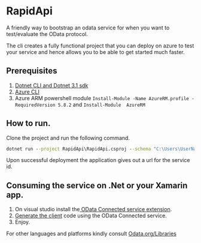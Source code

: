 # RapidApi
A friendly way to bootstrap an odata service for when you want to test/evaluate the OData protocol.

The cli creates a fully functional project that you can deploy on azure to test your service and hence allows you to be able to get started much faster.


## Prerequisites
1. [Dotnet CLI and Dotnet 3.1 sdk](https://docs.microsoft.com/en-us/dotnet/core/sdk)
2. [Azure CLI ](https://docs.microsoft.com/en-us/cli/azure/install-azure-cli?view=azure-cli-latest)
3. Azure ARM powershell module `Install-Module -Name AzureRM.profile -RequiredVersion 5.8.2` and `Install-Module  AzureRM`


## How to run.

Clone the project and run the following command.

```cmd
dotnet run --project RapidApi\RapidApi.csproj --schema "C:\Users\UserName\source\repos\schema.xml" --subscriptionId "huher7y58459hudhuheie5494" --app "MyOdataService"
```

Upon successful deployment the application gives out a url for the service id.

## Consuming the service on .Net or your Xamarin app.

1. On visual studio install the[ OData Connected service extension](https://marketplace.visualstudio.com/items?itemName=laylaliu.ODataConnectedService).
2. [Generate the client](https://devblogs.microsoft.com/odata/odata-connected-service-0-4-0-release/) code using the OData Connected service. 
3. Enjoy. 

For other languages and platforms kindly consult [Odata.org/Libraries](https://www.odata.org/libraries/)